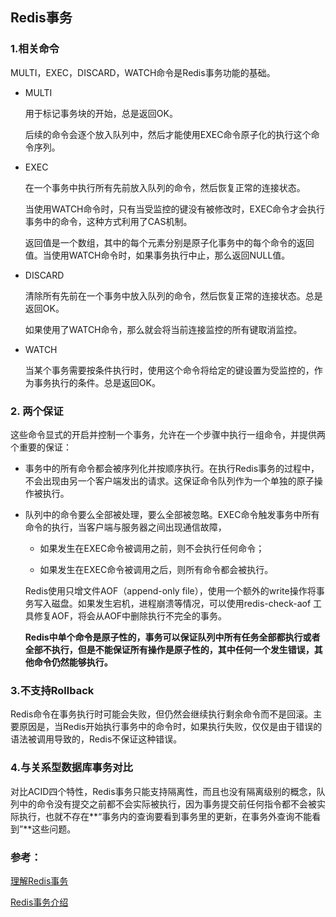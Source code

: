 ## Redis事务

### 1.相关命令

MULTI，EXEC，DISCARD，WATCH命令是Redis事务功能的基础。

- MULTI

  用于标记事务块的开始，总是返回OK。

  后续的命令会逐个放入队列中，然后才能使用EXEC命令原子化的执行这个命令序列。

- EXEC

  在一个事务中执行所有先前放入队列的命令，然后恢复正常的连接状态。

  当使用WATCH命令时，只有当受监控的键没有被修改时，EXEC命令才会执行事务中的命令，这种方式利用了CAS机制。

  返回值是一个数组，其中的每个元素分别是原子化事务中的每个命令的返回值。当使用WATCH命令时，如果事务执行中止，那么返回NULL值。

- DISCARD

  清除所有先前在一个事务中放入队列的命令，然后恢复正常的连接状态。总是返回OK。

  如果使用了WATCH命令，那么就会将当前连接监控的所有键取消监控。

- WATCH

  当某个事务需要按条件执行时，使用这个命令将给定的键设置为受监控的，作为事务执行的条件。总是返回OK。

### 2. 两个保证

这些命令显式的开启并控制一个事务，允许在一个步骤中执行一组命令，并提供两个重要的保证：

- 事务中的所有命令都会被序列化并按顺序执行。在执行Redis事务的过程中，不会出现由另一个客户端发出的请求。这保证命令队列作为一个单独的原子操作被执行。

- 队列中的命令要么全部被处理，要么全部被忽略。EXEC命令触发事务中所有命令的执行，当客户端与服务器之间出现通信故障，

  - 如果发生在EXEC命令被调用之前，则不会执行任何命令；

  - 如果发生在EXEC命令被调用之后，则所有命令都会被执行。

  Redis使用只增文件AOF（append-only file），使用一个额外的write操作将事务写入磁盘。如果发生宕机，进程崩溃等情况，可以使用redis-check-aof 工具修复AOF，将会从AOF中删除执行不完全的事务。

  **Redis中单个命令是原子性的，事务可以保证队列中所有任务全部都执行或者全部不执行，但是不能保证所有操作是原子性的，其中任何一个发生错误，其他命令仍然能够执行。**

### 3.不支持Rollback

Redis命令在事务执行时可能会失败，但仍然会继续执行剩余命令而不是回滚。主要原因是，当Redis开始执行事务中的命令时，如果执行失败，仅仅是由于错误的语法被调用导致的，Redis不保证这种错误。

### 4.与关系型数据库事务对比

对比ACID四个特性，Redis事务只能支持隔离性，而且也没有隔离级别的概念，队列中的命令没有提交之前都不会实际被执行，因为事务提交前任何指令都不会被实际执行，也就不存在**“事务内的查询要看到事务里的更新，在事务外查询不能看到”**这些问题。

### 参考：

[理解Redis事务](https://blog.csdn.net/qq_32331073/article/details/79884032)

[Redis事务介绍](https://blog.csdn.net/cuipeng0916/article/details/53698774)